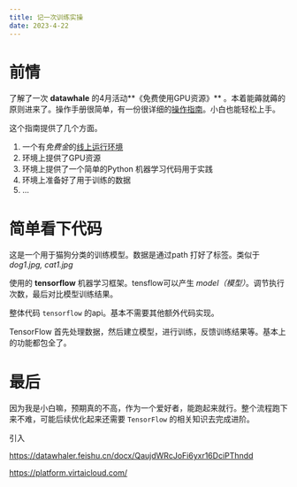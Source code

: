 ```yaml
---
title: 记一次训练实操
date: 2023-4-22
---
```




# 前情

了解了一次 **datawhale** 的4月活动**《免费使用GPU资源》** 。本着能薅就薅的原则进来了。操作手册很简单，有一份很详细的[操作指南](https://datawhaler.feishu.cn/docx/QaujdWRcJoFi6yxr16DciPThndd)。小白也能轻松上手。

这个指南提供了几个方面。

1. 一个有*免费金*的[线上运行环境](https://platform.virtaicloud.com/)
2. 环境上提供了GPU资源
3. 环境上提供了一个简单的Python 机器学习代码用于实践
4. 环境上准备好了用于训练的数据
5. ...



# 简单看下代码

这是一个用于猫狗分类的训练模型。数据是通过path 打好了标签。类似于 *dog1.jpg, cat1.jpg*

使用的 **tensorflow** 机器学习框架。tensflow可以产生 *model（模型）*。调节执行次数，最后对比模型训练结果。

整体代码 `tensorflow` 的api。基本不需要其他额外代码实现。

TensorFlow 首先处理数据，然后建立模型，进行训练，反馈训练结果等。基本上的功能都包全了。



# 最后

因为我是小白嘛，预期真的不高，作为一个爱好者，能跑起来就行。整个流程跑下来不难，可能后续优化起来还需要 `TensorFlow` 的相关知识去完成进阶。



引入

https://datawhaler.feishu.cn/docx/QaujdWRcJoFi6yxr16DciPThndd

https://platform.virtaicloud.com/